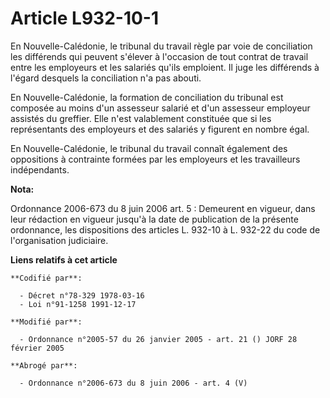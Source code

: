 # Article L932-10-1

En Nouvelle-Calédonie, le tribunal du travail règle par voie de conciliation les différends qui peuvent s'élever à l'occasion
de tout contrat de travail entre les employeurs et les salariés qu'ils emploient. Il juge les différends à l'égard desquels
la conciliation n'a pas abouti.

En Nouvelle-Calédonie, la formation de conciliation du tribunal est composée au moins d'un assesseur salarié et d'un
assesseur employeur assistés du greffier. Elle n'est valablement constituée que si les représentants des employeurs et des
salariés y figurent en nombre égal.

En Nouvelle-Calédonie, le tribunal du travail connaît également des oppositions à contrainte formées par les employeurs et
les travailleurs indépendants.

**Nota:**

Ordonnance 2006-673 du 8 juin 2006 art. 5 : Demeurent en vigueur, dans leur rédaction en vigueur jusqu'à la date de
publication de la présente ordonnance, les dispositions des articles L. 932-10 à L. 932-22 du code de l'organisation
judiciaire.

**Liens relatifs à cet article**

	**Codifié par**:

	  - Décret n°78-329 1978-03-16
	  - Loi n°91-1258 1991-12-17

	**Modifié par**:

	  - Ordonnance n°2005-57 du 26 janvier 2005 - art. 21 () JORF 28 février 2005

	**Abrogé par**:

	  - Ordonnance n°2006-673 du 8 juin 2006 - art. 4 (V)
